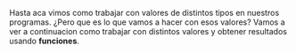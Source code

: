 Hasta aca vimos como trabajar con valores de distintos tipos en nuestros programas. ¿Pero que es lo que vamos a hacer con esos valores?
Vamos a ver a continuacion como trabajar con distintos valores y obtener resultados usando **funciones**.
